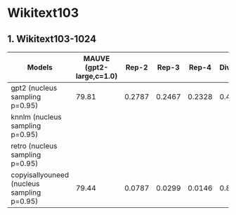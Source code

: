 # Wikitext103

## 1. Wikitext103-1024

| Models | MAUVE (gpt2-large,c=1.0) | Rep-2 | Rep-3 | Rep-4 | Diversity | Coherence |
| - | - | - | - | - | - | - |
| gpt2 (nucleus sampling p=0.95)  | 79.81 | 0.2787 | 0.2467 | 0.2328 | 0.4169 | -3.01 |
| knnlm (nucleus sampling p=0.95) | | | | | | |
| retro (nucleus sampling p=0.95) | | | | | | |
| copyisallyouneed (nucleus sampling p=0.95) | 79.44 | 0.0787 | 0.0299 | 0.0146 | 0.8807 | -2.94 |
